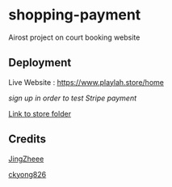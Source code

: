 # shopping-payment
Airost project on court booking website 

## Deployment
Live Website : https://www.playlah.store/home

*sign up in order to test Stripe payment*

[Link to store folder ](https://github.com/zeminlai/store)

## Credits
[JingZheee](https://github.com/JingZheee)

[ckyong826](https://github.com/ckyong826)


